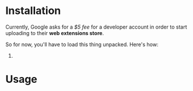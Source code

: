 # Installation

Currently, Google asks for a *$5 fee* for a developer account in order to start uploading to their **web extensions store**.

So for now, you'll have to load this thing unpacked. Here's how:

1. 

# Usage

